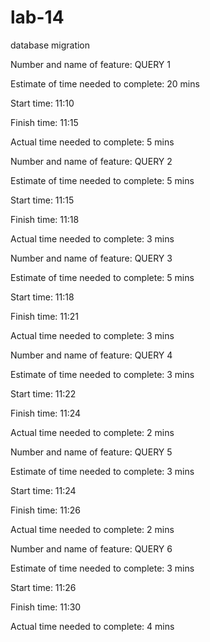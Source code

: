 # lab-14
database migration

Number and name of feature: QUERY 1

Estimate of time needed to complete: 20 mins

Start time: 11:10

Finish time: 11:15

Actual time needed to complete: 5 mins


Number and name of feature: QUERY 2

Estimate of time needed to complete: 5 mins

Start time: 11:15

Finish time: 11:18

Actual time needed to complete: 3 mins


Number and name of feature: QUERY 3

Estimate of time needed to complete: 5 mins

Start time: 11:18

Finish time: 11:21

Actual time needed to complete: 3 mins


Number and name of feature: QUERY 4

Estimate of time needed to complete: 3 mins

Start time: 11:22

Finish time: 11:24

Actual time needed to complete: 2 mins


Number and name of feature: QUERY 5

Estimate of time needed to complete: 3 mins

Start time: 11:24

Finish time: 11:26

Actual time needed to complete: 2 mins


Number and name of feature: QUERY 6

Estimate of time needed to complete: 3 mins

Start time: 11:26

Finish time: 11:30

Actual time needed to complete: 4 mins